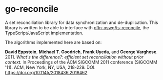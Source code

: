 # go-reconcile

A set reconciliation library for data synchronization and de-duplication. This library is written to be able to
interface with [oftn-oswg/ts-reconcile](https://github.com/oftn-oswg/ts-reconcile), the TypeScript/JavaScript implementation.

The algorithms implemented here are based on:

**David Eppstein**, **Michael T. Goodrich**, **Frank Uyeda**, and **George Varghese**. 2011. _What's the difference?: efficient set reconciliation without prior context._ In Proceedings of the ACM SIGCOMM 2011 conference (SIGCOMM '11). ACM, New York, NY, USA, 218-229. DOI: https://doi.org/10.1145/2018436.2018462
